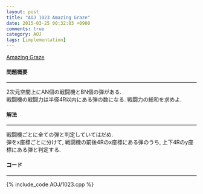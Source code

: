 ```yaml
---
layout: post
title: "AOJ 1023 Amazing Graze"
date: 2015-03-25 00:32:03 +0900
comments: true
category: AOJ
tags: [implementation]
---
```


[Amazing Graze](http://judge.u-aizu.ac.jp/onlinejudge/description.jsp?id=1023)

#### 問題概要

****

2次元空間上にAN個の戦闘機とBN個の弾がある.  
戦闘機の戦闘力は半径4R以内にある弾の数になる. 戦闘力の総和を求めよ.

#### 解法

****

戦闘機ごとに全ての弾と判定していてはだめ.  
弾をx座標ごとに分けて, 戦闘機の前後4Rのx座標にある弾のうち, 上下4Rのy座標にある弾と判定する.

#### コード

****

{% include_code AOJ/1023.cpp %}
